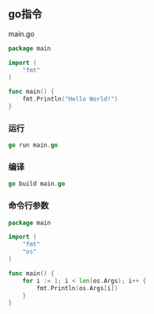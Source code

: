 <!--
 * @Description: 
 * @Version: 1.0
 * @Author: DaLao
 * @Email: dalao_li@163.com
 * @Date: 2022-08-04 23:46:59
 * @LastEditors: DaLao
 * @LastEditTime: 2022-08-14 01:35:24
-->

## go指令


main.go

```go
package main

import (
	"fmt"
)

func main() {
	fmt.Println("Hello World!")
}
```


### 运行


```go
go run main.go
```


### 编译

```go
go build main.go
```


### 命令行参数

```go
package main

import (
	"fmt"
	"os"
)

func main() {
	for i := 1; i < len(os.Args); i++ {
		fmt.Println(os.Args[i])
	}
}
```


